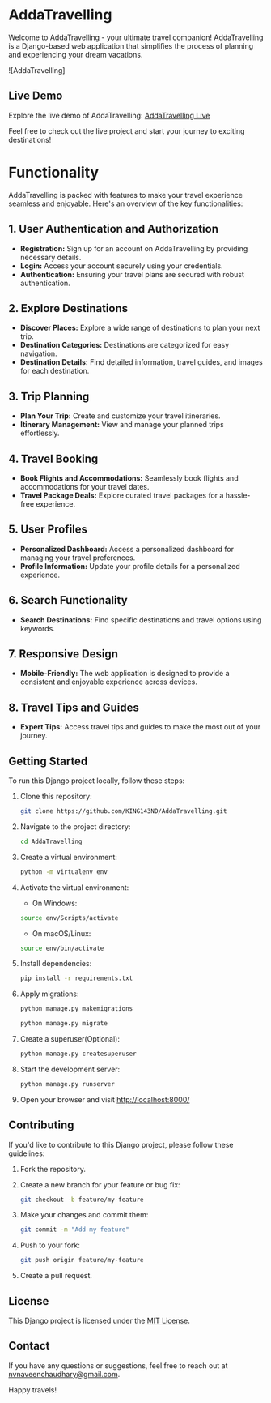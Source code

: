 # AddaTravelling

Welcome to AddaTravelling - your ultimate travel companion! AddaTravelling is a Django-based web application that simplifies the process of planning and experiencing your dream vacations.

![AddaTravelling]

## Live Demo

Explore the live demo of AddaTravelling: [AddaTravelling Live](http://addatravelling.work.gd/)

Feel free to check out the live project and start your journey to exciting destinations!

# Functionality

AddaTravelling is packed with features to make your travel experience seamless and enjoyable. Here's an overview of the key functionalities:

## 1. User Authentication and Authorization

- **Registration:** Sign up for an account on AddaTravelling by providing necessary details.
- **Login:** Access your account securely using your credentials.
- **Authentication:** Ensuring your travel plans are secured with robust authentication.

## 2. Explore Destinations

- **Discover Places:** Explore a wide range of destinations to plan your next trip.
- **Destination Categories:** Destinations are categorized for easy navigation.
- **Destination Details:** Find detailed information, travel guides, and images for each destination.

## 3. Trip Planning

- **Plan Your Trip:** Create and customize your travel itineraries.
- **Itinerary Management:** View and manage your planned trips effortlessly.

## 4. Travel Booking

- **Book Flights and Accommodations:** Seamlessly book flights and accommodations for your travel dates.
- **Travel Package Deals:** Explore curated travel packages for a hassle-free experience.

## 5. User Profiles

- **Personalized Dashboard:** Access a personalized dashboard for managing your travel preferences.
- **Profile Information:** Update your profile details for a personalized experience.

## 6. Search Functionality

- **Search Destinations:** Find specific destinations and travel options using keywords.

## 7. Responsive Design

- **Mobile-Friendly:** The web application is designed to provide a consistent and enjoyable experience across devices.

## 8. Travel Tips and Guides

- **Expert Tips:** Access travel tips and guides to make the most out of your journey.

## Getting Started

To run this Django project locally, follow these steps:

1. Clone this repository:

    ```bash
    git clone https://github.com/KING143ND/AddaTravelling.git
    ```

2. Navigate to the project directory:

    ```bash
    cd AddaTravelling
    ```

3. Create a virtual environment:

    ```bash
    python -m virtualenv env
    ```

4. Activate the virtual environment:

    - On Windows:

    ```bash
    source env/Scripts/activate
    ```

    - On macOS/Linux:

    ```bash
    source env/bin/activate
    ```

5. Install dependencies:

    ```bash
    pip install -r requirements.txt
    ```

6. Apply migrations:

    ```bash
    python manage.py makemigrations
    ```

    ```bash
    python manage.py migrate
    ```

7. Create a superuser(Optional):

    ```bash
    python manage.py createsuperuser
    ```

8. Start the development server:

    ```bash
    python manage.py runserver
    ```

9. Open your browser and visit [http://localhost:8000/](http://localhost:8000/)

## Contributing

If you'd like to contribute to this Django project, please follow these guidelines:

1. Fork the repository.
2. Create a new branch for your feature or bug fix:

    ```bash
    git checkout -b feature/my-feature
    ```

3. Make your changes and commit them:

    ```bash
    git commit -m "Add my feature"
    ```

4. Push to your fork:

    ```bash
    git push origin feature/my-feature
    ```

5. Create a pull request.

## License

This Django project is licensed under the [MIT License](LICENSE).

## Contact

If you have any questions or suggestions, feel free to reach out at [nvnaveenchaudhary@gmail.com](mailto:nvnaveenchaudhary@gmail.com).

Happy travels!
